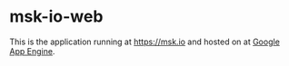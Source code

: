 msk-io-web
==========

This is the application running at https://msk.io and hosted on at [Google App Engine](https://cloud.google.com/appengine/).
 